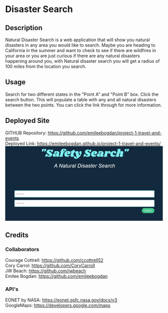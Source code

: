 # Disaster Search

## Description

Natural Disaster Search is a web application that will show you natural disasters in any area you would like to search. Maybe you are heading to California in the summer and want to check to see if there are wildfires in your area or you are just curious if there are any natural disasters happening around you, with Natural disaster search you will get a radius of 100 miles from the location you search. 

## Usage

Search for two different states in the "Point A" and "Point B" box. Click the search button. This will populate a table with any and all natural disasters between the two points. You can click the link through for more information. 


## Deployed Site <br>
GITHUB Repository: https://github.com/emileebogdan/project-1-travel-and-events<br>
Deployed Link: https://emileebogdan.github.io/project-1-travel-and-events/<br>
![](./images/safetysearch.png)
## Credits <br>
### Collaborators 
Courage Cottrell: https://github.com/ccottrell52 <br>
Cory Carrol: https://github.com/CoryCarroll <br>
JW Beach: https://github.com/jwbeach <br>
Emilee Bogdan: https://github.com/emileebogdan<br>

### API's
EONET by NASA: https://eonet.gsfc.nasa.gov/docs/v3 <br>
GoogleMaps: https://developers.google.com/maps <br>